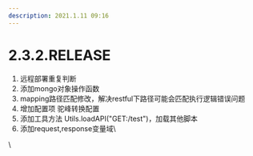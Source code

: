 ```yaml
---
description: 2021.1.11 09:16
---
```


# 2.3.2.RELEASE

1. 远程部署重复判断
2. 添加mongo对象操作函数
3. mapping路径匹配修改，解决restful下路径可能会匹配执行逻辑错误问题
4. 增加配置项 驼峰转换配置
5. 添加工具方法 Utils.loadAPI("GET:/test")，加载其他脚本
6. 添加request,response变量域\


\
